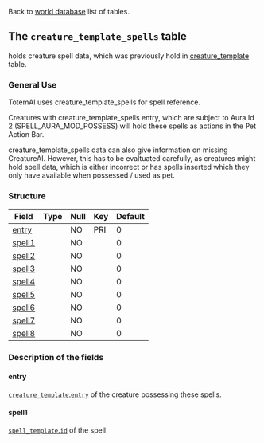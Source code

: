 Back to [world database](Mangosdb_struct) list of tables.

## The `creature_template_spells` table

holds creature spell data, which was previously hold in [creature_template](creature_template) table.

### General Use

TotemAI uses creature_template_spells for spell reference.

Creatures with creature_template_spells entry, which are subject to Aura Id 2 (SPELL_AURA_MOD_POSSESS) will hold these spells as actions in the Pet Action Bar.

creature_template_spells data can also give information on missing CreatureAI. However, this has to be evaltuated carefully, as creatures might hold spell data, which is either incorrect or has spells inserted which they only have available when possessed / used as pet.

### Structure

| Field | Type | Null | Key | Default |
| --- | --- | --- | --- | --- |
|[entry](creature_template_spells#entry)||NO|PRI|0|
|[spell1](creature_template_spells#spell1)||NO||0|
|[spell2](creature_template_spells#spell2)||NO||0|
|[spell3](creature_template_spells#spell3)||NO||0|
|[spell4](creature_template_spells#spell4)||NO||0|
|[spell5](creature_template_spells#spell4)||NO||0|
|[spell6](creature_template_spells#spell4)||NO||0|
|[spell7](creature_template_spells#spell4)||NO||0|
|[spell8](creature_template_spells#spell4)||NO||0|

### Description of the fields

#### entry

[`creature_template`.`entry`](Creature_template#entry) of the creature possessing these spells.

#### spell1

[`spell_template`.`id`](spell_template#id) of the spell